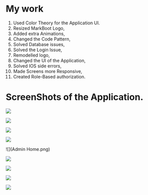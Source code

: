 # My work

1. Used Color Theory for the Application UI.  
2. Resized MarkBoot Logo,  
3. Added extra Animations,  
4. Changed the Code Pattern,  
5. Solved Database issues,  
6. Solved the Login Issue,  
7. Remodelled logo,  
8. Changed the UI of the Application,  
9. Solved IOS side errors,  
10. Made Screens more Responsive,  
11. Created Role-Based authorization.  

# ScreenShots of the Application. 
![](Screen1.png)

![](Screen2.png)

![](Screen3.png)

![](Screen4.png)

![](Admin Home.png)

![](Admin_01.png)

![](Admin_02.png)

![](moneyReq.png)

![](Role-Based_auth.png)


